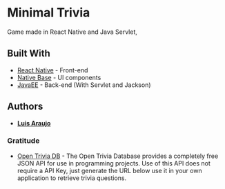 # Minimal Trivia

Game made in React Native and Java Servlet, 

## Built With

* [React Native](https://facebook.github.io/react-native/) - Front-end
* [Native Base](https://nativebase.io/) - UI components
* [JavaEE](https://www.oracle.com/technetwork/java/index-jsp-135475.html) - Back-end (With Servlet and Jackson)

## Authors

* [**Luis Araujo**](https://github.com/luisedo97)

### Gratitude

* [Open Trivia DB](https://opentdb.com/api_config.php) - The Open Trivia Database provides a completely free JSON API for use in programming projects. Use of this API does not require a API Key, just generate the URL below use it in your own application to retrieve trivia questions.
